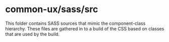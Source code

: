 # common-ux/sass/src

This folder contains SASS sources that mimic the component-class hierarchy. These files
are gathered in to a build of the CSS based on classes that are used by the build.
